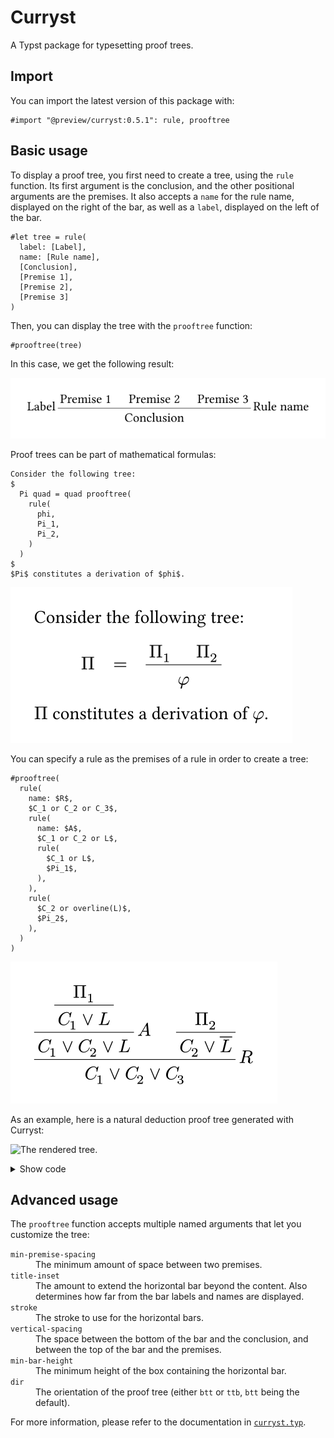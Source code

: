 # Curryst

A Typst package for typesetting proof trees.


## Import

You can import the latest version of this package with:

```typst
#import "@preview/curryst:0.5.1": rule, prooftree
```

## Basic usage

To display a proof tree, you first need to create a tree, using the `rule` function. Its first argument is the conclusion, and the other positional arguments are the premises. It also accepts a `name` for the rule name, displayed on the right of the bar, as well as a `label`, displayed on the left of the bar.

```typ
#let tree = rule(
  label: [Label],
  name: [Rule name],
  [Conclusion],
  [Premise 1],
  [Premise 2],
  [Premise 3]
)
```

Then, you can display the tree with the `prooftree` function:

```typ
#prooftree(tree)
```

In this case, we get the following result:

![A proof tree with three premises, a conclusion, and a rule name.](examples/usage.svg)

Proof trees can be part of mathematical formulas:

```typ
Consider the following tree:
$
  Pi quad = quad prooftree(
    rule(
      phi,
      Pi_1,
      Pi_2,
    )
  )
$
$Pi$ constitutes a derivation of $phi$.
```

![The rendered document.](examples/math-formula.svg)

You can specify a rule as the premises of a rule in order to create a tree:

```typ
#prooftree(
  rule(
    name: $R$,
    $C_1 or C_2 or C_3$,
    rule(
      name: $A$,
      $C_1 or C_2 or L$,
      rule(
        $C_1 or L$,
        $Pi_1$,
      ),
    ),
    rule(
      $C_2 or overline(L)$,
      $Pi_2$,
    ),
  )
)
```

![The rendered tree.](examples/rule-as-premise.svg)

As an example, here is a natural deduction proof tree generated with Curryst:

![The rendered tree.](examples/natural-deduction.svg)

<details>
  <summary>Show code</summary>

  ```typ
  #let ax = rule.with(name: [ax])
  #let and-el = rule.with(name: $and_e^ell$)
  #let and-er = rule.with(name: $and_e^r$)
  #let impl-i = rule.with(name: $scripts(->)_i$)
  #let impl-e = rule.with(name: $scripts(->)_e$)
  #let not-i = rule.with(name: $not_i$)
  #let not-e = rule.with(name: $not_e$)

  #prooftree(
    impl-i(
      $tack (p -> q) -> not (p and not q)$,
      not-i(
        $p -> q tack  not (p and not q)$,
        not-e(
          $ underbrace(p -> q\, p and not q, Gamma) tack bot $,
          impl-e(
            $Gamma tack q$,
            ax($Gamma tack p -> q$),
            and-el(
              $Gamma tack p$,
              ax($Gamma tack p and not q$),
            ),
          ),
          and-er(
            $Gamma tack not q$,
            ax($Gamma tack p and not q$),
          ),
        ),
      ),
    )
  )
  ```
</details>


## Advanced usage

The `prooftree` function accepts multiple named arguments that let you customize the tree:

<dl>
  <dt><code>min-premise-spacing</code></dt>
  <dd>The minimum amount of space between two premises.</dd>

  <dt><code>title-inset</code></dt>
  <dd>The amount to extend the horizontal bar beyond the content. Also determines how far from the bar labels and names are displayed.</dd>

  <dt><code>stroke</code></dt>
  <dd>The stroke to use for the horizontal bars.</dd>

  <dt><code>vertical-spacing</code></dt>
  <dd>The space between the bottom of the bar and the conclusion, and between the top of the bar and the premises.</dd>

  <dt><code>min-bar-height</code></dt>
  <dd>The minimum height of the box containing the horizontal bar.</dd>

  <dt><code>dir</code></dt>
  <dd>The orientation of the proof tree (either <code>btt</code> or <code>ttb</code>, <code>btt</code> being the default).</dd>
</dl>

For more information, please refer to the documentation in [`curryst.typ`](curryst.typ).
